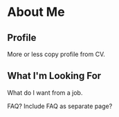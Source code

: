 # About Me

## Profile
More or less copy profile from CV.

## What I'm Looking For
What do I want from a job.

FAQ? Include FAQ as separate page?
